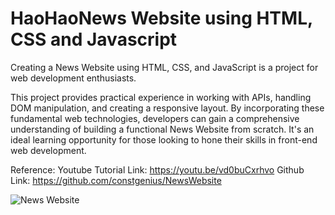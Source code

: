 # HaoHaoNews Website using HTML, CSS and Javascript

Creating a News Website using HTML, CSS, and JavaScript is a project for web development enthusiasts.

This project provides practical experience in working with APIs, handling DOM manipulation, and creating a responsive layout. By incorporating these fundamental web technologies, developers can gain a comprehensive understanding of building a functional News Website from scratch. It's an ideal learning opportunity for those looking to hone their skills in front-end web development.

Reference:
Youtube Tutorial Link: https://youtu.be/vd0buCxrhvo
Github Link: https://github.com/constgenius/NewsWebsite

![News Website](images/NewsWebsite.png)
